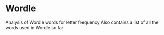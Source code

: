 # Wordle
Analysis of Wordle words for letter frequency
Also contains a list of all the words used in Wordle so far
